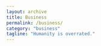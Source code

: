```yaml
---
layout: archive
title: Business
permalink: /business/
category: "business"
tagline: "Humanity is overrated."
---
```

